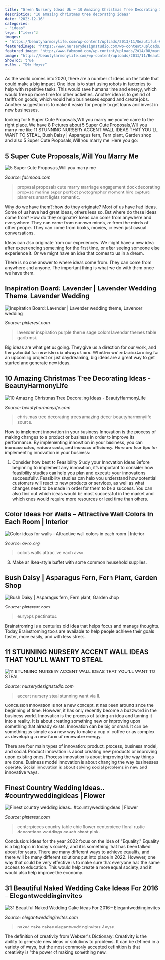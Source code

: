 ```yaml
---
title: "Green Nursery Ideas Uk ~ 10 Amazing Christmas Tree Decorating Ideas"
description: "10 amazing christmas tree decorating ideas"
date: "2022-12-16"
categories:
- "ideas"
tags: ["ideas"]
images:
- "https://beautyharmonylife.com/wp-content/uploads/2013/11/Beautiful-Christmas-Trees-Decor-682x1024.jpg"
featuredImage: "https://www.nurserydesignstudio.com/wp-content/uploads/2020/03/NURSERY-ACCENT-WALL-IDEAS-4.png"
featured_image: "http://www.fabmood.com/wp-content/uploads/2014/08/marry-me4.jpg"
image: "https://beautyharmonylife.com/wp-content/uploads/2013/11/Beautiful-Christmas-Trees-Decor-682x1024.jpg"
ShowToc: true
author: "Eda Hayes"
---
```



As the world comes into 2020, there are a number of ideas on the table that could make a big impact. One idea is to start using robots in factories to help with repetitive tasks. This would save humans time and energy, which would free up more time for other activities. Another idea is to get rid of tariffs on goods, which would help businesses expand and create jobs. Another suggestion is to make it easier for people to get loans and invest in new businesses.

	

		
looking for 5 Super Cute Proposals,Will you marry me you've came to the right place. We have 8 Pictures about 5 Super Cute Proposals,Will you marry me like 11 STUNNING NURSERY ACCENT WALL IDEAS THAT YOU&#039;LL WANT TO STEAL, Bush Daisy | Asparagus fern, Fern plant, Garden shop and also 5 Super Cute Proposals,Will you marry me. Here you go:
		
    
## 5 Super Cute Proposals,Will You Marry Me

<img loading=lazy src="http://www.fabmood.com/wp-content/uploads/2014/08/marry-me4.jpg" onerror="this.onerror=null;this.src='https://tse2.mm.bing.net/th?id=OIP.lVTcVxeL9wKRYBZpEf1jWQHaKv&amp;pid=15.1';" alt="5 Super Cute Proposals,Will you marry me">

_Source: fabmood.com_

>proposal proposals cute marry marriage engagement dock decorating propose marina super perfect photographer moment hire capture planners smart lights romantic. 

	

Why do we have them?: how do they originate?
Most of us have had ideas. Some of us have had great ideas, others less so. But where do these ideas come from? How do they originate?
Ideas can come from anywhere and everywhere. They can come from our own minds, or from the minds of other people. They can come from books, movies, or even just casual conversations.

Ideas can also originate from our experiences. We might have a new idea after experiencing something for the first time, or after seeing someone else experience it. Or we might have an idea that comes to us in a dream.

There is no one answer to where ideas come from. They can come from anywhere and anyone. The important thing is what we do with them once we have them.

    
## Inspiration Board: Lavender | Lavender Wedding Theme, Lavender Wedding

<img loading=lazy src="https://i.pinimg.com/736x/78/91/ca/7891cab4e5d68c614b2eb923482ab6fa--lavender-weddings-inspiration-boards.jpg" onerror="this.onerror=null;this.src='https://tse1.mm.bing.net/th?id=OIP.JzBLBk8d-8oUbuB44De7rwHaNN&amp;pid=15.1';" alt="Inspiration Board: Lavender | Lavender wedding theme, Lavender wedding">

_Source: pinterest.com_

>lavender inspiration purple theme sage colors lavendar themes table garibimsi. 

	

Big ideas are what get us going. They give us a direction for our work, and the potential for new ideas is always there. Whether we're brainstorming for an upcoming project or just daydreaming, big ideas are a great way to get started and generate new ideas.

    
## 10 Amazing Christmas Tree Decorating Ideas - BeautyHarmonyLife

<img loading=lazy src="https://beautyharmonylife.com/wp-content/uploads/2013/11/Beautiful-Christmas-Trees-Decor-682x1024.jpg" onerror="this.onerror=null;this.src='https://tse3.mm.bing.net/th?id=OIP.MuvSkv6kU9gDAeGzs2q9LgHaLH&amp;pid=15.1';" alt="10 Amazing Christmas Tree Decorating Ideas - BeautyHarmonyLife">

_Source: beautyharmonylife.com_

>christmas tree decorating trees amazing decor beautyharmonylife source. 

	

How to implement innovation in your business
Innovation is the process of making changes to a product or business in order to improve its performance. By implementing innovation in your business, you can increase sales, reduce costs, and increase efficiency. Here are four tips for implementing innovation in your business:
1. Consider how best to Feasibility Study your Innovation Ideas
Before beginning to implement any innovation, it’s important to consider how feasibility studies can help you plan and execute your innovations successfully. Feasibility studies can help you understand how potential customers will react to new products or services, as well as what changes need to be made in order for them to be a success. You can also find out which ideas would be most successful in the market and which ones would require more resources or lead time than others.


    
## Color Ideas For Walls – Attractive Wall Colors In Each Room | Interior

<img loading=lazy src="http://www.avso.org/wp-content/uploads/files/3/7/9/color-ideas-for-walls-attractive-wall-colors-in-each-room-22-379.jpg" onerror="this.onerror=null;this.src='https://tse4.mm.bing.net/th?id=OIP.VWyDBKIrQ1_JrhZ4UCDN1wHaJ4&amp;pid=15.1';" alt="Color ideas for walls – Attractive wall colors in each room | Interior">

_Source: avso.org_

>colors walls attractive each avso. 

	

3. Make an Ikea-style buffet with some common household supplies.

    
## Bush Daisy | Asparagus Fern, Fern Plant, Garden Shop

<img loading=lazy src="https://i.pinimg.com/736x/8b/23/79/8b23793208a70f9c4ceb586c5d65b092.jpg" onerror="this.onerror=null;this.src='https://tse2.mm.bing.net/th?id=OIP.SJ711mYkb8tB9cR5Gva_bgHaDj&amp;pid=15.1';" alt="Bush Daisy | Asparagus fern, Fern plant, Garden shop">

_Source: pinterest.com_

>euryops pectinatus. 

	

Brainstroming is a centuries old idea that helps focus and manage thoughts. Today,Brainstroming tools are available to help people achieve their goals faster, more easily, and with less stress.

    
## 11 STUNNING NURSERY ACCENT WALL IDEAS THAT YOU&#039;LL WANT TO STEAL

<img loading=lazy src="https://www.nurserydesignstudio.com/wp-content/uploads/2020/03/NURSERY-ACCENT-WALL-IDEAS-4.png" onerror="this.onerror=null;this.src='https://tse3.mm.bing.net/th?id=OIP.rqcAFgGCZ02ithZPqQw_RQHaLH&amp;pid=15.1';" alt="11 STUNNING NURSERY ACCENT WALL IDEAS THAT YOU&#039;LL WANT TO STEAL">

_Source: nurserydesignstudio.com_

>accent nursery steal stunning want via ll. 

	

Conclusion
Innovation is not a new concept. It has been around since the beginning of time. However, it has only recently become a buzzword in the business world.
Innovation is the process of taking an idea and turning it into a reality. It is about creating something new or improving upon something that already exists. Innovation can be big or small. It can be something as simple as a new way to make a cup of coffee or as complex as developing a new form of renewable energy.

There are four main types of innovation: product, process, business model, and social. Product innovation is about creating new products or improving upon existing ones. Process innovation is about improving the way things are done. Business model innovation is about changing the way businesses operate. Social innovation is about solving social problems in new and innovative ways.

    
## Finest Country Wedding Ideas.. #countryweddingideas | Flower

<img loading=lazy src="https://i.pinimg.com/736x/e5/0f/f0/e50ff091ae7098fc4c6244c9e5d1e529.jpg" onerror="this.onerror=null;this.src='https://tse4.mm.bing.net/th?id=OIP.W0tqpZVet8IWdxhy1Hn6NQHaLF&amp;pid=15.1';" alt="Finest country wedding ideas.. #countryweddingideas | Flower">

_Source: pinterest.com_

>centerpieces country table chic flower centerpiece floral rustic decorations weddings couch shoot pink. 

	

Conclusion:
Ideas for the year 2022 focus on the idea of "Equality." Equality is a big topic in today's society, and it is something that has been talked about for years. There are many different ways to achieve equality, and there will be many different solutions put into place in 2022. However, one way that could be very effective is to make sure that everyone has the same access to education. This would help create a more equal society, and it would also help improve the economy.

    
## 31 Beautiful Naked Wedding Cake Ideas For 2016 – Elegantweddinginvites

<img loading=lazy src="https://www.elegantweddinginvites.com/wedding-blog/wp-content/uploads/2015/11/elegant-naked-wedding-cakes-for-2016-spring.jpg" onerror="this.onerror=null;this.src='https://tse3.mm.bing.net/th?id=OIP.kZASrx9_K_681NpAWG6hAwHaLH&amp;pid=15.1';" alt="31 Beautiful Naked Wedding Cake Ideas For 2016 – Elegantweddinginvites">

_Source: elegantweddinginvites.com_

>naked cake cakes elegantweddinginvites 4eyes. 

	

The definition of creativity from Webster's Dictionary:
Creativity is the ability to generate new ideas or solutions to problems. It can be defined in a variety of ways, but the most commonly accepted definition is that creativity is "the power of making something new.

